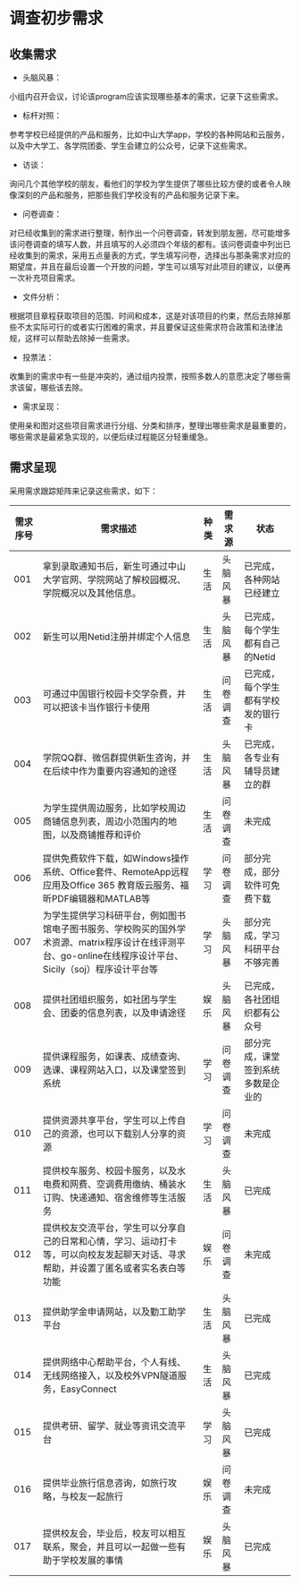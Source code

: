 # 调查初步需求

## 收集需求

- 头脑风暴：

小组内召开会议，讨论该program应该实现哪些基本的需求，记录下这些需求。

- 标杆对照：

参考学校已经提供的产品和服务，比如中山大学app，学校的各种网站和云服务，以及中大学工、各学院团委、学生会建立的公众号，记录下这些需求。

- 访谈：

询问几个其他学校的朋友，看他们的学校为学生提供了哪些比较方便的或者令人映像深刻的产品和服务，把那些我们学校没有的产品和服务记录下来。

- 问卷调查：

对已经收集到的需求进行整理，制作出一个问卷调查，转发到朋友圈，尽可能增多该问卷调查的填写人数，并且填写的人必须四个年级的都有。该问卷调查中列出已经收集到的需求，采用五点量表的方式，学生填写问卷，选择出与那条需求对应的期望度，并且在最后设置一个开放的问题，学生可以填写对此项目的建议，以便再一次补充项目需求。

- 文件分析：

根据项目章程获取项目的范围、时间和成本，这是对该项目的约束，然后去除掉那些不太实际可行的或者实行困难的需求，并且要保证这些需求符合政策和法律法规，这样可以帮助去除掉一些需求。

- 投票法：

收集到的需求中有一些是冲突的，通过组内投票，按照多数人的意愿决定了哪些需求该留，哪些该去除。

- 需求呈现：

使用亲和图对这些项目需求进行分组、分类和排序，整理出哪些需求是最重要的，哪些需求是最紧急实现的，以便后续过程能区分轻重缓急。

## 需求呈现

采用需求跟踪矩阵来记录这些需求，如下：

| 需求序号 | 需求描述                                                     | 种类 | 需求源   | 状态                               |
| -------- | ------------------------------------------------------------ | ---- | -------- | ---------------------------------- |
| 001      | 拿到录取通知书后，新生可通过中山大学官网、学院网站了解校园概况、学院概况以及其他信息。 | 生活 | 头脑风暴 | 已完成，各种网站已经建立           |
| 002      | 新生可以用Netid注册并绑定个人信息                            | 生活 | 头脑风暴 | 已完成，每个学生都有自己的Netid    |
| 003      | 可通过中国银行校园卡交学杂费，并可以把该卡当作银行卡使用     | 生活 | 问卷调查 | 已完成，每个学生都有学校发的银行卡 |
| 004      | 学院QQ群、微信群提供新生咨询，并在后续中作为重要内容通知的途径 | 生活 | 头脑风暴 | 已完成，各专业有辅导员建立的群     |
| 005      | 为学生提供周边服务，比如学校周边商铺信息列表，周边小范围内的地图，以及商铺推荐和评价 | 生活 | 问卷调查 | 未完成                             |
| 006      | 提供免费软件下载，如Windows操作系统、Office套件、RemoteApp远程应用及Office 365 教育版云服务、福昕PDF编辑器和MATLAB等 | 学习 | 问卷调查 | 部分完成，部分软件可免费下载       |
| 007      | 为学生提供学习科研平台，例如图书馆电子图书服务、学校购买的国外学术资源、matrix程序设计在线评测平台、go-online在线程序设计平台、Sicily（soj）程序设计平台等 | 学习 | 头脑风暴 | 部分完成，学习科研平台不够完善     |
| 008      | 提供社团组织服务，如社团与学生会、团委的信息列表，以及申请途径 | 娱乐 | 头脑风暴 | 已完成，各社团组织都有公众号       |
| 009      | 提供课程服务，如课表、成绩查询、选课、课程网站入口，以及课堂签到系统 | 学习 | 问卷调查 | 部分完成，课堂签到系统多数是企业的 |
| 010      | 提供资源共享平台，学生可以上传自己的资源，也可以下载别人分享的资源 | 学习 | 问卷调查 | 未完成                             |
| 011      | 提供校车服务、校园卡服务，以及水电费和网费、空调费用缴纳、桶装水订购、快递通知、宿舍维修等生活服务 | 生活 | 头脑风暴 | 已完成                             |
| 012      | 提供校友交流平台，学生可以分享自己的日常和心情，学习、运动打卡等，可以向校友发起聊天对话、寻求帮助，并设置了匿名或者实名表白等功能 | 娱乐 | 问卷调查 | 未完成                             |
| 013      | 提供助学金申请网站，以及勤工助学平台                         | 生活 | 头脑风暴 | 已完成                             |
| 014      | 提供网络中心帮助平台，个人有线、无线网络接入，以及校外VPN隧道服务，EasyConnect | 生活 | 头脑风暴 | 已完成                             |
| 015      | 提供考研、留学、就业等资讯交流平台                           | 学习 | 头脑风暴 | 已完成                             |
| 016      | 提供毕业旅行信息咨询，如旅行攻略，与校友一起旅行             | 娱乐 | 问卷调查 | 未完成                             |
| 017      | 提供校友会，毕业后，校友可以相互联系，聚会，并且可以一起做一些有助于学校发展的事情 | 娱乐 | 头脑风暴 | 已完成                             |


